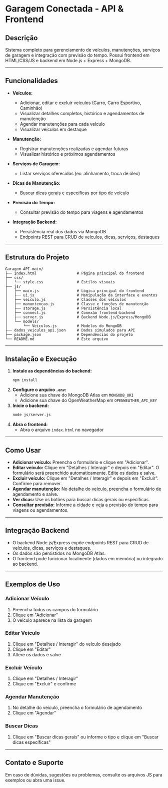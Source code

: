 
# Garagem Conectada - API & Frontend

## Descrição
Sistema completo para gerenciamento de veículos, manutenções, serviços de garagem e integração com previsão do tempo. Possui frontend em HTML/CSS/JS e backend em Node.js + Express + MongoDB.

---

## Funcionalidades

- **Veículos:**
	- Adicionar, editar e excluir veículos (Carro, Carro Esportivo, Caminhão)
	- Visualizar detalhes completos, histórico e agendamentos de manutenção
	- Agendar manutenções para cada veículo
	- Visualizar veículos em destaque

- **Manutenção:**
	- Registrar manutenções realizadas e agendar futuras
	- Visualizar histórico e próximos agendamentos

- **Serviços de Garagem:**
	- Listar serviços oferecidos (ex: alinhamento, troca de óleo)

- **Dicas de Manutenção:**
	- Buscar dicas gerais e específicas por tipo de veículo

- **Previsão do Tempo:**
	- Consultar previsão do tempo para viagens e agendamentos

- **Integração Backend:**
	- Persistência real dos dados via MongoDB
	- Endpoints REST para CRUD de veículos, dicas, serviços, destaques

---

## Estrutura do Projeto

```
Garagem-API-main/
├── index.html                  # Página principal do frontend
├── css/
│   └── style.css               # Estilos visuais
├── js/
│   ├── main.js                 # Lógica principal do frontend
│   ├── ui.js                   # Manipulação da interface e eventos
│   ├── veiculo.js              # Classes dos veículos
│   ├── manuntencao.js          # Classe e funções de manutenção
│   ├── storage.js              # Persistência local
│   ├── connect.js              # Conexão frontend-backend
│   ├── server.js               # Backend Node.js/Express/MongoDB
│   └── models/
│       └── Veiculos.js         # Modelos do MongoDB
├── dados_veiculos_api.json     # Dados simulados para API
├── package.json                # Dependências do projeto
└── README.md                   # Este arquivo
```

---

## Instalação e Execução

1. **Instale as dependências do backend:**
	 ```bash
	 npm install
	 ```
2. **Configure o arquivo `.env`:**
	 - Adicione sua chave do MongoDB Atlas em `MONGODB_URI`
	 - Adicione sua chave do OpenWeatherMap em `OPENWEATHER_API_KEY`
3. **Inicie o backend:**
	 ```bash
	 node js/server.js
	 ```
4. **Abra o frontend:**
	 - Abra o arquivo `index.html` no navegador

---

## Como Usar

- **Adicionar veículo:** Preencha o formulário e clique em "Adicionar".
- **Editar veículo:** Clique em "Detalhes / Interagir" e depois em "Editar". O formulário será preenchido automaticamente. Edite os dados e salve.
- **Excluir veículo:** Clique em "Detalhes / Interagir" e depois em "Excluir". Confirme para remover.
- **Agendar manutenção:** No detalhe do veículo, preencha o formulário de agendamento e salve.
- **Ver dicas:** Use os botões para buscar dicas gerais ou específicas.
- **Consultar previsão:** Informe a cidade e veja a previsão do tempo para viagens ou agendamentos.

---

## Integração Backend

- O backend Node.js/Express expõe endpoints REST para CRUD de veículos, dicas, serviços e destaques.
- Os dados são persistidos no MongoDB Atlas.
- O frontend pode funcionar localmente (dados em memória) ou integrado ao backend.

---

## Exemplos de Uso

### Adicionar Veículo
1. Preencha todos os campos do formulário
2. Clique em "Adicionar"
3. O veículo aparece na lista da garagem

### Editar Veículo
1. Clique em "Detalhes / Interagir" do veículo desejado
2. Clique em "Editar"
3. Altere os dados e salve

### Excluir Veículo
1. Clique em "Detalhes / Interagir"
2. Clique em "Excluir" e confirme

### Agendar Manutenção
1. No detalhe do veículo, preencha o formulário de agendamento
2. Clique em "Agendar"

### Buscar Dicas
1. Clique em "Buscar dicas gerais" ou informe o tipo e clique em "Buscar dicas específicas"

---

## Contato e Suporte

Em caso de dúvidas, sugestões ou problemas, consulte os arquivos JS para exemplos ou abra uma issue.